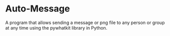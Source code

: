 # Auto-Message
A program that allows sending a message or png file to any person or group at any time using the pywhatkit library in Python.
